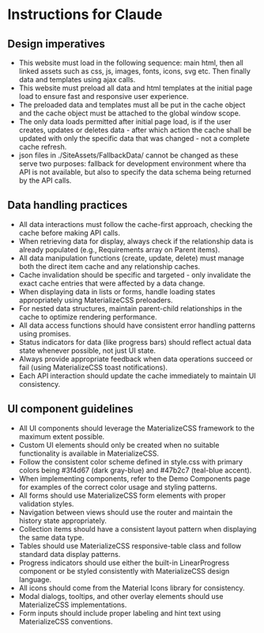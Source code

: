 # Instructions for Claude

## Design imperatives

- This website must load in the following sequence: main html, then all linked assets such as css, js, images, fonts, icons, svg etc. Then finally data and templates using ajax calls.
- This website must preload all data and html templates at the initial page load to ensure fast and responsive user experience.
- The preloaded data and templates must all be put in the cache object and the cache object must be attached to the global window scope.
- The only data loads permitted after initial page load, is if the user creates, updates or deletes data - after which action the cache shall be updated with only the specific data that was changed - not a complete cache refresh.
- json files in ./SiteAssets/FallbackData/ cannot be changed as these serve two purposes: fallback for development environment where tha API is not available, but also to specify the data schema being returned by the API calls.

## Data handling practices

- All data interactions must follow the cache-first approach, checking the cache before making API calls.
- When retrieving data for display, always check if the relationship data is already populated (e.g., Requirements array on Parent items).
- All data manipulation functions (create, update, delete) must manage both the direct item cache and any relationship caches.
- Cache invalidation should be specific and targeted - only invalidate the exact cache entries that were affected by a data change.
- When displaying data in lists or forms, handle loading states appropriately using MaterializeCSS preloaders.
- For nested data structures, maintain parent-child relationships in the cache to optimize rendering performance.
- All data access functions should have consistent error handling patterns using promises.
- Status indicators for data (like progress bars) should reflect actual data state whenever possible, not just UI state.
- Always provide appropriate feedback when data operations succeed or fail (using MaterializeCSS toast notifications).
- Each API interaction should update the cache immediately to maintain UI consistency.

## UI component guidelines

- All UI components should leverage the MaterializeCSS framework to the maximum extent possible.
- Custom UI elements should only be created when no suitable functionality is available in MaterializeCSS.
- Follow the consistent color scheme defined in style.css with primary colors being #3f4d67 (dark gray-blue) and #47b2c7 (teal-blue accent).
- When implementing components, refer to the Demo Components page for examples of the correct color usage and styling patterns.
- All forms should use MaterializeCSS form elements with proper validation styles.
- Navigation between views should use the router and maintain the history state appropriately.
- Collection items should have a consistent layout pattern when displaying the same data type.
- Tables should use MaterializeCSS responsive-table class and follow standard data display patterns.
- Progress indicators should use either the built-in LinearProgress component or be styled consistently with MaterializeCSS design language.
- All icons should come from the Material Icons library for consistency.
- Modal dialogs, tooltips, and other overlay elements should use MaterializeCSS implementations.
- Form inputs should include proper labeling and hint text using MaterializeCSS conventions.

